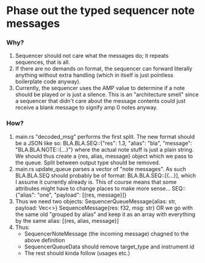 # Phase out the typed sequencer note messages

### Why?
1. Sequencer should not care what the messages do; it repeats sequences, that is all.
2. If there are no demands on format, the sequencer can forward literally anything without 
    extra handling (which in itself is just pointless boilerplate code anyway).
3. Currently, the sequencer uses the AMP value to determine if a note should be played or 
    is just a silence. This is an "architecture smell" since a sequencer that didn't care
    about the message contents could just receive a blank message to signify amp 0 notes anyway.

### How?
1. main.rs "decoded_msg" performs the first split. The new format should be a JSON like so:
   BLA.BLA.SEQ::{"res": 1.3, "alias": "bla", "message": "BLA.BLA.NOTE::{...}"} where the actual note stuff 
   is just a plain string. We should thus create a {res, alias, message} object which we pass to the queue.
   Split between output type should be removed.
2. main.rs update_queue parses a vector of "note messages". As such BLA.BLA.SEQ should probably 
    be of format: BLA.BLA.SEQ::[{...}], which I assume it currently already is. This of course 
    means that some attributes might have to change places to make more sense...
    SEQ::{"alias": "one", "payload": [{res, message}]}
3. Thus we need two objects:
    SequencerQueueMessage{alias: str, payload: Vec<>}
    SequenceMessage{res: f32, msg: str}
   OR we go with the same old "grouped by alias" and keep it as an array with everything by the same 
    alias: [{res, alias, message}]
4. Thus:
    - SequencerNoteMessage (the incoming message) chagned to the above definition 
    - SequencerQueueData should remove target_type and instrument id 
    - The rest should kinda follow (usages etc.)